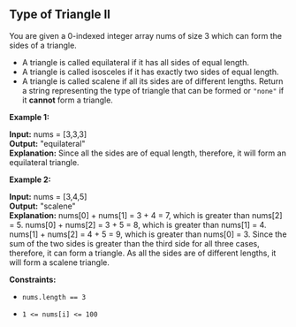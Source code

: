## Type of Triangle II

You are given a 0-indexed integer array nums of size 3 which can form the sides of a triangle.

- A triangle is called equilateral if it has all sides of equal length.
- A triangle is called isosceles if it has exactly two sides of equal length.
- A triangle is called scalene if all its sides are of different lengths.
 Return a string representing the type of triangle that can be formed or ```"none"``` if it __cannot__ form a triangle.

 

**Example 1:**

**Input:** nums = [3,3,3]   <br>
**Output:** "equilateral"   <br>
**Explanation:** Since all the sides are of equal length, therefore, it will form an equilateral triangle.

**Example 2:**

**Input:** nums = [3,4,5]   <br>
**Output:** "scalene"       <br>
**Explanation:** 
nums[0] + nums[1] = 3 + 4 = 7, which is greater than nums[2] = 5.
nums[0] + nums[2] = 3 + 5 = 8, which is greater than nums[1] = 4.
nums[1] + nums[2] = 4 + 5 = 9, which is greater than nums[0] = 3. 
Since the sum of the two sides is greater than the third side for all three cases, therefore, it can form a triangle.
As all the sides are of different lengths, it will form a scalene triangle.
 

**Constraints:**

- ```nums.length == 3```
 
- ```1 <= nums[i] <= 100```
